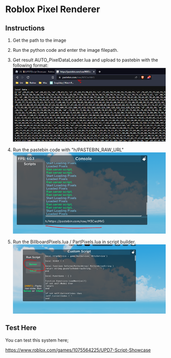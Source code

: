 # Roblox Pixel Renderer

## Instructions

1. Get the path to the image

2. Run the python code and enter the image filepath.

3. Get result AUTO_PixelDataLoader.lua and upload to pastebin with the following format:
	![](docs/SAMPLERAW.PNG)

4. Run the pastebin code with "h/PASTEBIN_RAW_URL"
	![](docs/SampleLoadPastebin.PNG)

5. Run the BillboardPixels.lua / PartPixels.lua in script builder.
	![](docs/SampleRunServer.PNG)

## Test Here
You can test this system here;

https://www.roblox.com/games/1075564225/UPD7-Script-Showcase